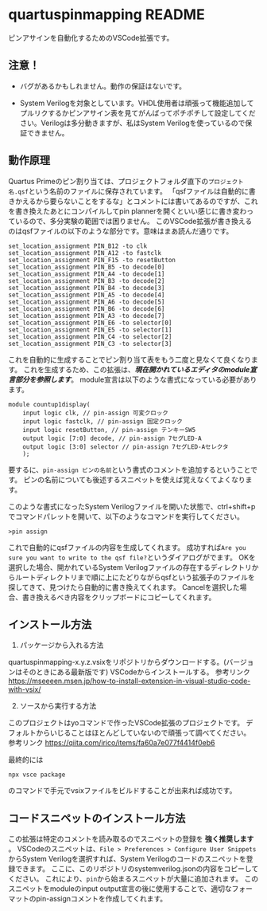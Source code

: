 # quartuspinmapping README

ピンアサインを自動化するためのVSCode拡張です。

## 注意！

- バグがあるかもしれません。動作の保証はないです。

- System Verilogを対象としています。VHDL使用者は頑張って機能追加してプルリクするかピンアサイン表を見てがんばってポチポチして設定してください。Verilogは多分動きますが、私はSystem Verilogを使っているので保証できません。

## 動作原理

Quartus Primeのピン割り当ては、プロジェクトフォルダ直下の```プロジェクト名.qsf```という名前のファイルに保存されています。
「qsfファイルは自動的に書きかえるから要らないことをするな」とコメントには書いてあるのですが、これを書き換えたあとにコンパイルしてpin plannerを開くといい感じに書き変わっているので、多分実験の範囲では困りません。
このVSCode拡張が書き換えるのはqsfファイルの以下のような部分です。意味はまあ読んだ通りです。

```
set_location_assignment PIN_B12 -to clk
set_location_assignment PIN_A12 -to fastclk
set_location_assignment PIN_F15 -to resetButton
set_location_assignment PIN_B5 -to decode[0]
set_location_assignment PIN_A4 -to decode[1]
set_location_assignment PIN_B3 -to decode[2]
set_location_assignment PIN_B4 -to decode[3]
set_location_assignment PIN_A5 -to decode[4]
set_location_assignment PIN_A6 -to decode[5]
set_location_assignment PIN_B6 -to decode[6]
set_location_assignment PIN_A3 -to decode[7]
set_location_assignment PIN_E6 -to selector[0]
set_location_assignment PIN_E5 -to selector[1]
set_location_assignment PIN_C4 -to selector[2]
set_location_assignment PIN_C3 -to selector[3]
```

これを自動的に生成することでピン割り当て表をもう二度と見なくて良くなります。
これを生成するため、この拡張は、***現在開かれているエディタのmodule宣言部分を参照します***。
module宣言は以下のような書式になっている必要があります。

```
module countup1display(
    input logic clk, // pin-assign 可変クロック
    input logic fastclk, // pin-assign 固定クロック
    input logic resetButton, // pin-assign テンキーSW5
    output logic [7:0] decode, // pin-assign 7セグLED-A
    output logic [3:0] selector // pin-assign 7セグLED-Aセレクタ
    );
```

要するに、```pin-assign ピンの名前```という書式のコメントを追加するということです。
ピンの名前についても後述するスニペットを使えば覚えなくてよくなります。

このような書式になったSystem Verilogファイルを開いた状態で、ctrl+shift+pでコマンドパレットを開いて、以下のようなコマンドを実行してください。

```
>pin assign
```

これで自動的にqsfファイルの内容を生成してくれます。
成功すれば```Are you sure you want to write to the qsf file?```というダイアログがでます。
OKを選択した場合、開かれているSystem Verilogファイルの存在するディレクトリからルートディレクトリまで順に上にたどりながらqsfという拡張子のファイルを探してきて、見つけたら自動的に書き換えてくれます。
Cancelを選択した場合、書き換えるべき内容をクリップボードにコピーしてくれます。

## インストール方法
1. パッケージから入れる方法

quartuspinmapping-x.y.z.vsixをリポジトリからダウンロードする。(バージョンはそのときにある最新版です)
VSCodeからインストールする。
参考リンク
https://mseeeen.msen.jp/how-to-install-extension-in-visual-studio-code-with-vsix/

2. ソースから実行する方法

このプロジェクトはyoコマンドで作ったVSCode拡張のプロジェクトです。
デフォルトからいじることはほとんどしていないので頑張って調べてください。
参考リンク
https://qiita.com/irico/items/fa60a7e077f4414f0eb6

最終的には
```
npx vsce package
```
のコマンドで手元でvsixファイルをビルドすることが出来れば成功です。


## コードスニペットのインストール方法

この拡張は特定のコメントを読み取るのでスニペットの登録を **強く推奨します** 。
VSCodeのスニペットは、```File > Preferences > Configure User Snippets```からSystem Verilogを選択すれば、System Verilogのコードのスニペットを登録できます。
ここに、このリポジトリのsystemverilog.jsonの内容をコピーしてください。
これにより、```pin```から始まるスニペットが大量に追加されます。
このスニペットをmoduleのinput output宣言の後に使用することで、適切なフォーマットのpin-assignコメントを作成してくれます。